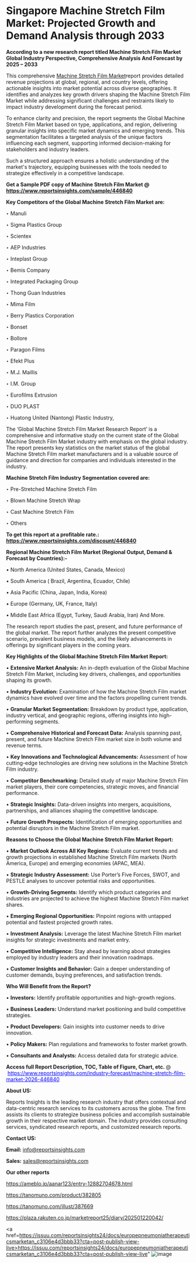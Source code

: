# Singapore Machine Stretch Film Market: Projected Growth and Demand Analysis through 2033

<strong>According to a new research report titled Machine Stretch Film Market Global Industry Perspective, Comprehensive Analysis And Forecast by 2025 – 2033</strong>

This comprehensive <a href=https://www.reportsinsights.com/sample/446840>Machine Stretch Film Market</a>report provides detailed revenue projections at global, regional, and country levels, offering actionable insights into market potential across diverse geographies. It identifies and analyzes key growth drivers shaping the Machine Stretch Film Market while addressing significant challenges and restraints likely to impact industry development during the forecast period.

To enhance clarity and precision, the report segments the Global Machine Stretch Film Market based on type, applications, and region, delivering granular insights into specific market dynamics and emerging trends. This segmentation facilitates a targeted analysis of the unique factors influencing each segment, supporting informed decision-making for stakeholders and industry leaders.

Such a structured approach ensures a holistic understanding of the market's trajectory, equipping businesses with the tools needed to strategize effectively in a competitive landscape.

<strong>Get a Sample PDF copy of Machine Stretch Film Market </strong><strong>@<a href=https://www.reportsinsights.com/sample/446840 style=color:#0000ff;> https://www.reportsinsights.com/sample/446840</a></strong></font>

<strong>Key Competitors of the Global Machine Stretch Film Market are:</strong>

‣ Manuli

‣ Sigma Plastics Group

‣ Scientex

‣ AEP Industries

‣ Inteplast Group

‣ Bemis Company

‣ Integrated Packaging Group

‣ Thong Guan Industries

‣ Mima Film

‣ Berry Plastics Corporation

‣ Bonset

‣ Bollore

‣ Paragon Films

‣ Efekt Plus

‣ M.J. Maillis

‣ I.M. Group

‣ Eurofilms Extrusion

‣ DUO PLAST

‣ Huatong United (Nantong) Plastic Industry,

The ‘Global Machine Stretch Film Market Research Report’ is a comprehensive and informative study on the current state of the Global Machine Stretch Film Market industry with emphasis on the global industry. The report presents key statistics on the market status of the global Machine Stretch Film market manufacturers and is a valuable source of guidance and direction for companies and individuals interested in the industry.

<strong>Machine Stretch Film Industry Segmentation covered are:</strong>

‣ Pre-Stretched Machine Stretch Film

‣ Blown Machine Stretch Wrap

‣ Cast Machine Stretch Film

‣ Others

<strong>To get this report at a profitable rate.: <a href=https://www.reportsinsights.com/discount/446840 style=color:#0000ff;>https://www.reportsinsights.com/discount/446840</a></strong></font>

<strong>Regional Machine Stretch Film Market (Regional Output, Demand &amp; Forecast by Countries):-</strong>

• North America (United States, Canada, Mexico)

• South America ( Brazil, Argentina, Ecuador, Chile)

• Asia Pacific (China, Japan, India, Korea)

• Europe (Germany, UK, France, Italy)

• Middle East Africa (Egypt, Turkey, Saudi Arabia, Iran) And More.

The research report studies the past, present, and future performance of the global market. The report further analyzes the present competitive scenario, prevalent business models, and the likely advancements in offerings by significant players in the coming years.

<strong>Key Highlights of the Global Machine Stretch Film Market Report:</strong>

• <strong>Extensive Market Analysis:</strong> An in-depth evaluation of the Global Machine Stretch Film Market, including key drivers, challenges, and opportunities shaping its growth.

• <strong>Industry Evolution:</strong> Examination of how the Machine Stretch Film market dynamics have evolved over time and the factors propelling current trends.

• <strong>Granular Market Segmentation:</strong> Breakdown by product type, application, industry vertical, and geographic regions, offering insights into high-performing segments.

• <strong>Comprehensive Historical and Forecast Data:</strong> Analysis spanning past, present, and future Machine Stretch Film market size in both volume and revenue terms.

• <strong>Key Innovations and Technological Advancements:</strong> Assessment of how cutting-edge technologies are driving new solutions in the Machine Stretch Film industry.

• <strong>Competitor Benchmarking:</strong> Detailed study of major Machine Stretch Film market players, their core competencies, strategic moves, and financial performance.

• <strong>Strategic Insights:</strong> Data-driven insights into mergers, acquisitions, partnerships, and alliances shaping the competitive landscape.

• <strong>Future Growth Prospects:</strong> Identification of emerging opportunities and potential disruptors in the Machine Stretch Film market.

<strong>Reasons to Choose the Global Machine Stretch Film Market Report:</strong>

• <strong>Market Outlook Across All Key Regions:</strong> Evaluate current trends and growth projections in established Machine Stretch Film markets (North America, Europe) and emerging economies (APAC, MEA).

• <strong>Strategic Industry Assessment:</strong> Use Porter’s Five Forces, SWOT, and PESTLE analyses to uncover potential risks and opportunities.

• <strong>Growth-Driving Segments:</strong> Identify which product categories and industries are projected to achieve the highest Machine Stretch Film market shares.

• <strong>Emerging Regional Opportunities:</strong> Pinpoint regions with untapped potential and fastest projected growth rates.

• <strong>Investment Analysis:</strong> Leverage the latest Machine Stretch Film market insights for strategic investments and market entry.

• <strong>Competitive Intelligence:</strong> Stay ahead by learning about strategies employed by industry leaders and their innovation roadmaps.

• <strong>Customer Insights and Behavior:</strong> Gain a deeper understanding of customer demands, buying preferences, and satisfaction trends.

<strong>Who Will Benefit from the Report?</strong>

• <strong>Investors:</strong> Identify profitable opportunities and high-growth regions.

• <strong>Business Leaders:</strong> Understand market positioning and build competitive strategies.

• <strong>Product Developers:</strong> Gain insights into customer needs to drive innovation.

• <strong>Policy Makers:</strong> Plan regulations and frameworks to foster market growth.

• <strong>Consultants and Analysts:</strong> Access detailed data for strategic advice.
</ul>
<strong>Access full Report Description, TOC, Table of Figure, Chart, etc. </strong>@  <a href=https://www.reportsinsights.com/industry-forecast/machine-stretch-film-market-2026-446840 style=color:#0000ff;>https://www.reportsinsights.com/industry-forecast/machine-stretch-film-market-2026-446840</a></font>

<strong><strong>About US</strong>:</strong>

Reports Insights is the leading research industry that offers contextual and data-centric research services to its customers across the globe. The firm assists its clients to strategize business policies and accomplish sustainable growth in their respective market domain. The industry provides consulting services, syndicated research reports, and customized research reports.

<strong>Contact US:</strong>

<p class=""""><b>Email:</b> <a href=mailto:info@reportsinsights.com>info@reportsinsights.com</a></p>
<p class=""""><b>Sales:</b> <a href=mailto:sales@reportsinsights.com>sales@reportsinsights.com</a></p>

<strong>Our other reports</strong>

<a href=https://ameblo.jp/aanar123/entry-12882704678.html>https://ameblo.jp/aanar123/entry-12882704678.html</a>

<a href=https://tanomuno.com/product/382805>https://tanomuno.com/product/382805</a>

<a href=https://tanomuno.com/illust/387669>https://tanomuno.com/illust/387669</a>

<a href=https://plaza.rakuten.co.jp/marketreport25/diary/202501220042/>https://plaza.rakuten.co.jp/marketreport25/diary/202501220042/</a>

<a href=https://issuu.com/reportsinsights24/docs/europepneumoniatherapeuticsmarketan_c3106e4d3bbb33?cta=post-publish-view-live>https://issuu.com/reportsinsights24/docs/europepneumoniatherapeuticsmarketan_c3106e4d3bbb33?cta=post-publish-view-live</a>"
![image](https://github.com/user-attachments/assets/56703b66-d7ca-4085-9ad8-97cf131e4ba8)
